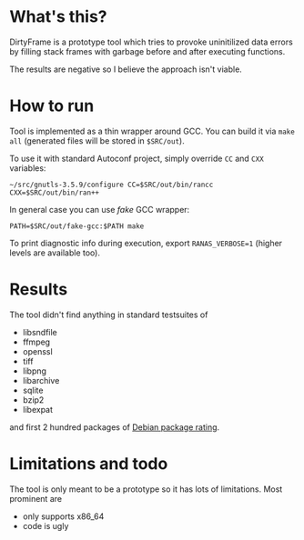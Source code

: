 # What's this?

DirtyFrame is a prototype tool which tries to provoke uninitilized data
errors by filling stack frames with garbage before and after executing
functions.

The results are negative so I believe the approach isn't viable.

# How to run

Tool is implemented as a thin wrapper around GCC. You can build it
via `make all` (generated files will be stored in `$SRC/out`).

To use it with standard Autoconf project, simply override `CC` and `CXX`
variables:

    ~/src/gnutls-3.5.9/configure CC=$SRC/out/bin/rancc CXX=$SRC/out/bin/ran++

In general case you can use _fake_ GCC wrapper:

    PATH=$SRC/out/fake-gcc:$PATH make

To print diagnostic info during execution, export `RANAS_VERBOSE=1` (higher
levels are available too).

# Results

The tool didn't find anything in standard testsuites of
* libsndfile
* ffmpeg
* openssl
* tiff
* libpng
* libarchive
* sqlite
* bzip2
* libexpat

and first 2 hundred packages of [Debian package rating](http://popcon.debian.org/by_vote).

# Limitations and todo

The tool is only meant to be a prototype so it has lots of limitations.
Most prominent are
* only supports x86\_64
* code is ugly

